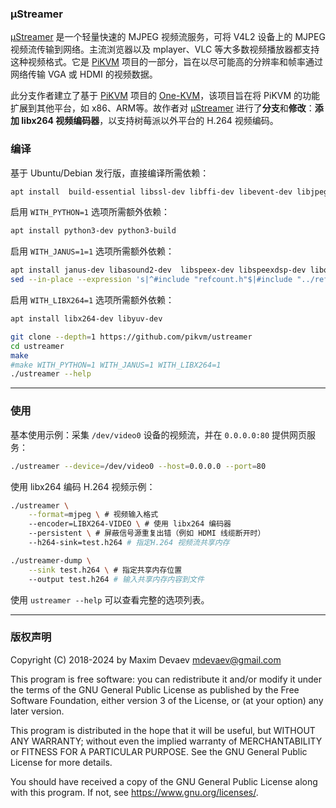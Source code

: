 ### µStreamer

[µStreamer](https://github.com/pikvm/ustreamer) 是一个轻量快速的 MJPEG 视频流服务，可将 V4L2 设备上的 MJPEG 视频流传输到网络。主流浏览器以及 mplayer、VLC 等大多数视频播放器都支持这种视频格式。它是 [PiKVM](https://github.com/pikvm/pikvm) 项目的一部分，旨在以尽可能高的分辨率和帧率通过网络传输 VGA 或 HDMI 的视频数据。

此分支作者建立了基于 [PiKVM](https://github.com/pikvm/pikvm) 项目的 [One-KVM](https://github.com/mofeng-git/One-KVM)，该项目旨在将 PiKVM 的功能扩展到其他平台，如 x86、ARM等。故作者对 [µStreamer](https://github.com/pikvm/ustreamer) 进行了**分支**和**修改**：**添加 libx264 视频编码器**，以支持树莓派以外平台的 H.264 视频编码。


### 编译

基于 Ubuntu/Debian 发行版，直接编译所需依赖：
```bash
apt install  build-essential libssl-dev libffi-dev libevent-dev libjpeg-dev libbsd-dev libudev-dev git pkg-config
```
启用 `WITH_PYTHON=1` 选项所需额外依赖：
```bash
apt install python3-dev python3-build
```
启用 `WITH_JANUS=1=1` 选项所需额外依赖：
```bash
apt install janus-dev libasound2-dev  libspeex-dev libspeexdsp-dev libopus-dev
sed --in-place --expression 's|^#include "refcount.h"$|#include "../refcount.h"|g' /usr/include/janus/plugins/plugin.h
```
启用 `WITH_LIBX264=1` 选项所需额外依赖：
```bash
apt install libx264-dev libyuv-dev
```


```bash
git clone --depth=1 https://github.com/pikvm/ustreamer
cd ustreamer
make
#make WITH_PYTHON=1 WITH_JANUS=1 WITH_LIBX264=1
./ustreamer --help
```


-----
### 使用

基本使用示例：采集 `/dev/video0` 设备的视频流，并在 `0.0.0.0:80` 提供网页服务：
```bash
./ustreamer --device=/dev/video0 --host=0.0.0.0 --port=80
```

使用 libx264 编码 H.264 视频示例：
```bash
./ustreamer \
    --format=mjpeg \ # 视频输入格式
    --encoder=LIBX264-VIDEO \ # 使用 libx264 编码器
    --persistent \ # 屏蔽信号源重复出错（例如 HDMI 线缆断开时）
    --h264-sink=test.h264 # 指定H.264 视频流共享内存

./ustreamer-dump \
    --sink test.h264 \ # 指定共享内存位置
    --output test.h264 # 输入共享内存内容到文件
```

使用 ```ustreamer --help``` 可以查看完整的选项列表。


-----
### 版权声明
Copyright (C) 2018-2024 by Maxim Devaev mdevaev@gmail.com

This program is free software: you can redistribute it and/or modify
it under the terms of the GNU General Public License as published by
the Free Software Foundation, either version 3 of the License, or
(at your option) any later version.

This program is distributed in the hope that it will be useful,
but WITHOUT ANY WARRANTY; without even the implied warranty of
MERCHANTABILITY or FITNESS FOR A PARTICULAR PURPOSE.  See the
GNU General Public License for more details.

You should have received a copy of the GNU General Public License
along with this program.  If not, see https://www.gnu.org/licenses/.
